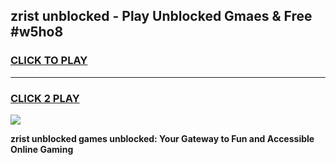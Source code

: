 
## zrist unblocked - Play Unblocked Gmaes & Free #w5ho8
<h3>
<a href="https://news.freeplayer.one?title=zrist_unblocked&ref=24F">CLICK TO PLAY</a></h3>
<hr>

<h3>
<a href="https://news.freeplayer.one?title=zrist_unblocked&ref=24F">CLICK 2 PLAY</a>
  
</h3>

<a href="https://news.freeplayer.one?title=zrist_unblocked&ref=24F/"><img src="https://clearcache.store/games.png"></a>


**zrist unblocked games unblocked: Your Gateway to Fun and Accessible Online Gaming**
